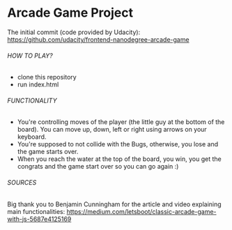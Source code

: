 # Arcade Game Project

The initial commit (code provided by Udacity):
https://github.com/udacity/frontend-nanodegree-arcade-game

###### HOW TO PLAY?
- clone this repository
- run index.html

###### FUNCTIONALITY
- You're controlling moves of the player (the little guy at the bottom of the board). You can move up, down, left or right using arrows on your keyboard.
- You're supposed to not collide with the Bugs, otherwise, you lose and the game starts over.
- When you reach the water at the top of the board, you win, you get the congrats and the game start over so you can go again :)

###### SOURCES
Big thank you to Benjamin Cunningham for the article and video explaining main functionalities:
https://medium.com/letsboot/classic-arcade-game-with-js-5687e4125169
